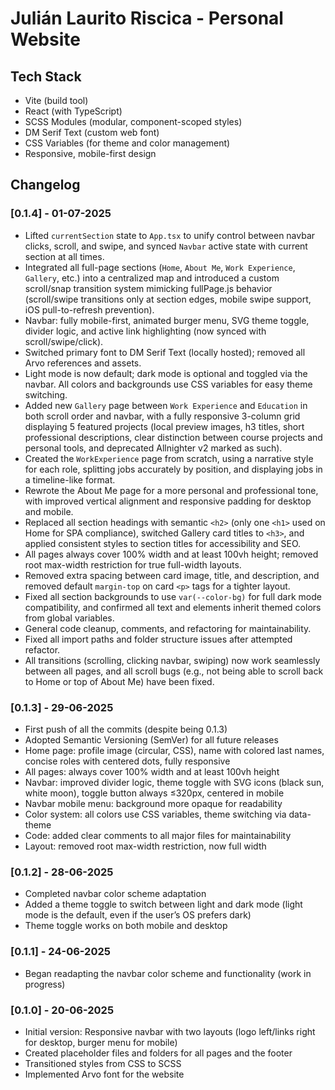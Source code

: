 # Julián Laurito Riscica - Personal Website

## Tech Stack

- Vite (build tool)
- React (with TypeScript)
- SCSS Modules (modular, component-scoped styles)
- DM Serif Text (custom web font)
- CSS Variables (for theme and color management)
- Responsive, mobile-first design

## Changelog

### [0.1.4] - 01-07-2025
- Lifted `currentSection` state to `App.tsx` to unify control between navbar clicks, scroll, and swipe, and synced `Navbar` active state with current section at all times.
- Integrated all full-page sections (`Home`, `About Me`, `Work Experience`, `Gallery`, etc.) into a centralized map and introduced a custom scroll/snap transition system mimicking fullPage.js behavior (scroll/swipe transitions only at section edges, mobile swipe support, iOS pull-to-refresh prevention).
- Navbar: fully mobile-first, animated burger menu, SVG theme toggle, divider logic, and active link highlighting (now synced with scroll/swipe/click).
- Switched primary font to DM Serif Text (locally hosted); removed all Arvo references and assets.
- Light mode is now default; dark mode is optional and toggled via the navbar. All colors and backgrounds use CSS variables for easy theme switching.
- Added new `Gallery` page between `Work Experience` and `Education` in both scroll order and navbar, with a fully responsive 3-column grid displaying 5 featured projects (local preview images, h3 titles, short professional descriptions, clear distinction between course projects and personal tools, and deprecated Allnighter v2 marked as such).
- Created the `WorkExperience` page from scratch, using a narrative style for each role, splitting jobs accurately by position, and displaying jobs in a timeline-like format.
- Rewrote the About Me page for a more personal and professional tone, with improved vertical alignment and responsive padding for desktop and mobile.
- Replaced all section headings with semantic `<h2>` (only one `<h1>` used on Home for SPA compliance), switched Gallery card titles to `<h3>`, and applied consistent styles to section titles for accessibility and SEO.
- All pages always cover 100% width and at least 100vh height; removed root max-width restriction for true full-width layouts.
- Removed extra spacing between card image, title, and description, and removed default `margin-top` on card `<p>` tags for a tighter layout.
- Fixed all section backgrounds to use `var(--color-bg)` for full dark mode compatibility, and confirmed all text and elements inherit themed colors from global variables.
- General code cleanup, comments, and refactoring for maintainability.
- Fixed all import paths and folder structure issues after attempted refactor.
- All transitions (scrolling, clicking navbar, swiping) now work seamlessly between all pages, and all scroll bugs (e.g., not being able to scroll back to Home or top of About Me) have been fixed.

### [0.1.3] - 29-06-2025
- First push of all the commits (despite being 0.1.3)
- Adopted Semantic Versioning (SemVer) for all future releases
- Home page: profile image (circular, CSS), name with colored last names, concise roles with centered dots, fully responsive
- All pages: always cover 100% width and at least 100vh height
- Navbar: improved divider logic, theme toggle with SVG icons (black sun, white moon), toggle button always ≤320px, centered in mobile
- Navbar mobile menu: background more opaque for readability
- Color system: all colors use CSS variables, theme switching via data-theme
- Code: added clear comments to all major files for maintainability
- Layout: removed root max-width restriction, now full width

### [0.1.2] - 28-06-2025
- Completed navbar color scheme adaptation
- Added a theme toggle to switch between light and dark mode (light mode is the default, even if the user’s OS prefers dark)
- Theme toggle works on both mobile and desktop

### [0.1.1] - 24-06-2025
- Began readapting the navbar color scheme and functionality (work in progress)

### [0.1.0] - 20-06-2025
- Initial version: Responsive navbar with two layouts (logo left/links right for desktop, burger menu for mobile)
- Created placeholder files and folders for all pages and the footer
- Transitioned styles from CSS to SCSS
- Implemented Arvo font for the website